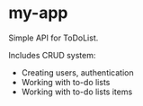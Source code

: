 # my-app
Simple API for ToDoList.

Includes CRUD system:
- Creating users, authentication
- Working with to-do lists
- Working with to-do lists items
